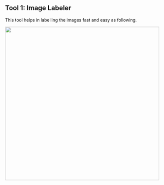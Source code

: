 ## Tool 1: Image Labeler

This tool helps in labelling the images fast and easy as following.

<img src=image-labeler/results/vid.gif width="500">
